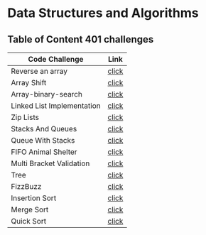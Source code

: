 # Data Structures and Algorithms





  ## Table of Content 401 challenges


|Code Challenge | Link |
|---------------|------|
|	Reverse an array| [click](javascript/array-reverse)|
|Array Shift|[click](javascript/array-shif)|
|  Array-binary-search|[click](javascript/array-binary-search)|
| Linked List Implementation|[click](javascript/Data-Structures/challenges/linked-list)|
|Zip Lists|[click](javascript/Data-Structures/challenges/linked-list/ll-zip.js)
|Stacks And Queues|[click](javascript/Data-Structures/challenges/linked-list/__tests__/ll-zip.test.js)|
|Queue With Stacks|[click](javascript/Data-Structures/challenges/queueWithStacks)|
|FIFO Animal Shelter|[click](javascript/Data-Structures/challenges/fifoAnimalShelter)|
|Multi Bracket Validation|[click](javascript/Data-Structures/challenges/multiBracketValidation)
|Tree|[click](javascript/Data-Structures/challenges/tree)
|FizzBuzz|[click](javascript/Data-Structures/challenges/fizzBuzzTree)
|Insertion Sort|[click](javascript/Data-Structures/challenges/InsertionSort)
|Merge Sort|[click](javascript/Data-Structures/challenges/mergeSort)
|Quick Sort|[click](javascript/Data-Structures/challenges/quick-sort)






